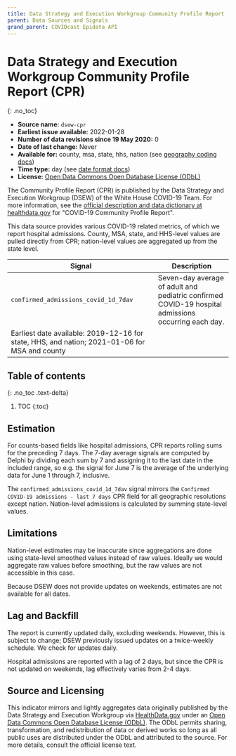 ```yaml
---
title: Data Strategy and Execution Workgroup Community Profile Report
parent: Data Sources and Signals
grand_parent: COVIDcast Epidata API
---
```


# Data Strategy and Execution Workgroup Community Profile Report (CPR)
{: .no_toc}

* **Source name:** `dsew-cpr`
* **Earliest issue available:** 2022-01-28
* **Number of data revisions since 19 May 2020:** 0
* **Date of last change:** Never
* **Available for:** county, msa, state, hhs, nation (see [geography coding docs](../covidcast_geography.md))
* **Time type:** day (see [date format docs](../covidcast_times.md))
* **License:** [Open Data Commons Open Database License (ODbL)](https://opendatacommons.org/licenses/odbl/1-0/)

The Community Profile Report (CPR) is published by the Data Strategy and Execution Workgroup (DSEW) of the White House COVID-19 Team. For more information, see the [official description and data dictionary at healthdata.gov](https://healthdata.gov/Health/COVID-19-Community-Profile-Report/gqxm-d9w9) for "COVID-19 Community Profile Report".

This data source provides various COVID-19 related metrics, of which we report hospital admissions.
County, MSA, state, and HHS-level values are pulled directly from CPR; nation-level values are aggregated up from the state level.

| Signal | Description |
| --- | --- |
| `confirmed_admissions_covid_1d_7dav` | Seven-day average of adult and pediatric confirmed COVID-19 hospital admissions occurring each day.
Earliest date available: 2019-12-16 for state, HHS, and nation; 2021-01-06 for MSA and county |

## Table of contents
{: .no_toc .text-delta}

1. TOC
{:toc}

## Estimation

For counts-based fields like hospital admissions, CPR reports rolling sums for the preceding 7 days. The 7-day average signals are computed by Delphi by dividing each sum by 7 and assigning it to the last date in the included range, so e.g. the signal for June 7 is the average of the underlying data for June 1 through 7, inclusive.

The `confirmed_admissions_covid_1d_7dav` signal mirrors the `Confirmed COVID-19 admissions - last 7 days` CPR field for all geographic resolutions except nation. Nation-level admissions is calculated by summing state-level values.

## Limitations

Nation-level estimates may be inaccurate since aggregations are done using state-level smoothed values instead of raw values. Ideally we would aggregate raw values before smoothing, but the raw values are not accessible in this case.

Because DSEW does not provide updates on weekends, estimates are not available for all dates.

## Lag and Backfill

The report is currently updated daily, excluding weekends. However, this is subject to change; DSEW previously issued updates on a twice-weekly schedule. We check for updates daily.

Hospital admissions are reported with a lag of 2 days, but since the CPR is not updated on weekends, lag effectively varies from 2-4 days.

## Source and Licensing

This indicator mirrors and lightly aggregates data originally published by the Data Strategy and Execution Workgroup via [HealthData.gov](https://healthdata.gov/) under an [Open Data Commons Open Database License (ODbL)](https://opendatacommons.org/licenses/odbl/1-0/). The ODbL permits sharing, transformation, and redistribution of data or derived works so long as all public uses are distributed under the ODbL and attributed to the source. For more details, consult the official license text.

